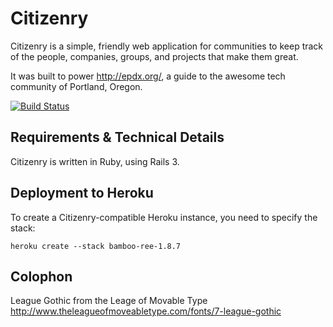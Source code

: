 Citizenry
=========
Citizenry is a simple, friendly web application for communities to keep track of
the people, companies, groups, and projects that make them great.

It was built to power http://epdx.org/, a guide to the awesome tech community of
Portland, Oregon.

[![Build Status](http://travis-ci.org/reidab/citizenry.png)](http://travis-ci.org/reidab/citizenry)

Requirements & Technical Details
--------------------------------
Citizenry is written in Ruby, using Rails 3.

Deployment to Heroku
--------------------------------
To create a Citizenry-compatible Heroku instance, you need to specify the stack:
    
    heroku create --stack bamboo-ree-1.8.7




Colophon
--------
League Gothic from the Leage of Movable Type
http://www.theleagueofmoveabletype.com/fonts/7-league-gothic
